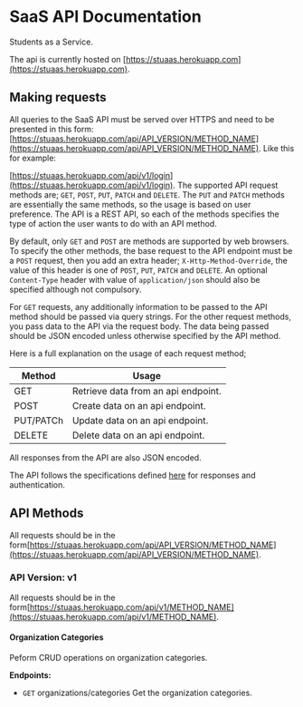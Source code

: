 # SaaS API Documentation

Students as a Service.

The api is currently hosted on [https://stuaas.herokuapp.com](https://stuaas.herokuapp.com).

## Making requests

All queries to the SaaS API must be served over HTTPS and need to be presented in this form: [https://stuaas.herokuapp.com/api/API_VERSION/METHOD_NAME](https://stuaas.herokuapp.com/api/API_VERSION/METHOD_NAME). Like this for example:

[https://stuaas.herokuapp.com/api/v1/login](https://stuaas.herokuapp.com/api/v1/login).
The supported API request methods are; `GET`, `POST`, `PUT`, `PATCH` and `DELETE`. The `PUT` and `PATCH` methods are essentially the same methods, so the usage is based on user preference. The API is a REST API, so each of the methods specifies the type of action the user wants to do with an API method.

By default, only `GET` and `POST` are methods are supported by web browsers. To specify the other methods, the base request to the API endpoint must be a `POST` request, then you add an extra header; `X-Http-Method-Override`, the value of this header is one of `POST`, `PUT`, `PATCH` and `DELETE`. An optional `Content-Type` header with value of `application/json` should also be specified although not compulsory.

For `GET` requests, any additionally information to be passed to the API method should be passed via query strings. For the other request methods, you pass data to the API via the request body. The data being passed should be JSON encoded unless otherwise specified by the API method.

Here is a full explanation on the usage of each request method;

| Method    | Usage                               |
|-----------|-------------------------------------|
| GET       | Retrieve data from an api endpoint. |
| POST      | Create data on an api endpoint.     |
| PUT/PATCh | Update data on an api endpoint.     |
| DELETE    | Delete data on an api endpoint.     |

All responses from the API are also JSON encoded.

The API follows the specifications defined [here](https://github.com/Gbahdeyboh/AuthServer) for responses and authentication.

## API Methods

All requests should be in the form[https://stuaas.herokuapp.com/api/API_VERSION/METHOD_NAME](https://stuaas.herokuapp.com/api/API_VERSION/METHOD_NAME).

### API Version: v1

All requests should be in the form[https://stuaas.herokuapp.com/api/v1/METHOD_NAME](https://stuaas.herokuapp.com/api/v1/METHOD_NAME).

#### Organization Categories

Peform CRUD operations on organization categories.

**Endpoints:**

- `GET` organizations/categories
Get the organization categories.
